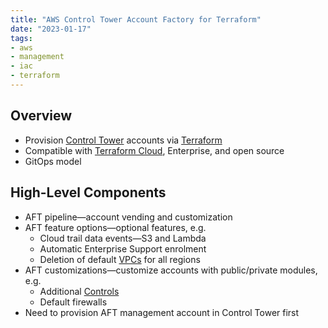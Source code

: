 ```yaml
---
title: "AWS Control Tower Account Factory for Terraform"
date: "2023-01-17"
tags:
- aws
- management
- iac
- terraform
---
```


## Overview

- Provision [Control Tower](notes/moc/AWS%20Control%20Tower.md) accounts via [Terraform](notes/moc/Terraform.md)
- Compatible with [Terraform Cloud](notes/Terraform%20Cloud.md), Enterprise, and open source
- GitOps model

## High-Level Components

- AFT pipeline—account vending and customization
- AFT feature options—optional features, e.g.
	- Cloud trail data events—S3 and Lambda
	- Automatic Enterprise Support enrolment
	- Deletion of default [VPCs](notes/AWS%20VPCs.md) for all regions
- AFT customizations—customize accounts with public/private modules, e.g.
	- Additional [Controls](notes/AWS%20Control%20Tower%20Controls.md)
	- Default firewalls
- Need to provision AFT management account in Control Tower first
